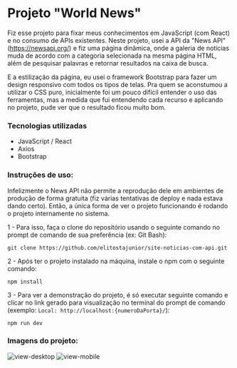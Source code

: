 # Projeto "World News"

Fiz esse projeto para fixar meus conhecimentos em JavaScript (com React) e no consumo de APIs existentes. Neste projeto, usei a API da "News API" (https://newsapi.org/) e fiz uma página dinâmica, onde a galeria de notícias muda de acordo com a categoria selecionada na mesma página HTML, além de pesquisar palavras e retornar resultados na caixa de busca.

E a estilização da página, eu usei o framework Bootstrap para fazer um design responsivo com todos os tipos de telas. Pra quem se aconstumou a utilizar o CSS puro, inicialmente foi um pouco difícil entender o uso das ferramentas, mas a medida que fui entendendo cada recurso e aplicando no projeto, pude ver que o resultado ficou muito bom.

### Tecnologias utilizadas

- JavaScript / React
- Axios
- Bootstrap

### Instruções de uso:

Infelizmente o News API não permite a reprodução dele em ambientes de produção de forma gratuita (fiz várias tentativas de deploy e nada estava dando certo). Então, a única forma de ver o projeto funcionando é rodando o projeto internamente no sistema.

1 - Para isso, faça o clone do repositório usando o seguinte comando no prompt de comando de sua preferência (ex: Git Bash):
```
git clone https://github.com/elitostajunior/site-noticias-com-api.git
```

2 - Após ter o projeto instalado na máquina, instale o npm com o seguinte comando:
```
npm install
```

3 - Para ver a demonstração do projeto, é só executar seguinte comando e clicar no link gerado para visualização no terminal do prompt de comando (exemplo: `Local: http://localhost:{numeroDaPorta}/`):
```
npm run dev
```

### Imagens do projeto:

![view-desktop](https://github.com/elitostajunior/site-noticias-com-api/assets/89365251/7b90c25c-d7b8-4c1c-bc8a-06250ea5d07e)
![view-mobile](https://github.com/elitostajunior/site-noticias-com-api/assets/89365251/142d8128-649b-4ab5-9725-d8b7b4b0fd19)

